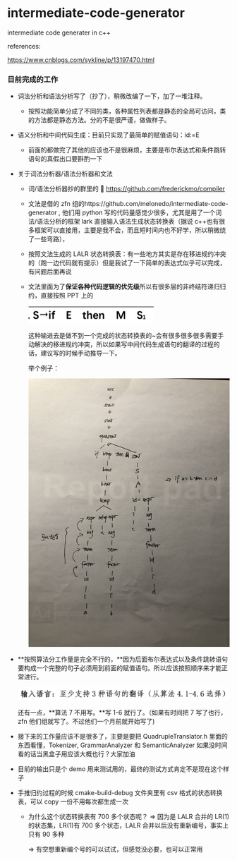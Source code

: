 # intermediate-code-generator

intermediate code generater in c++

references:

https://www.cnblogs.com/sykline/p/13197470.html

### 目前完成的工作

- 词法分析和语法分析写了（抄了），稍微改编了一下，加了一堆注释。
  - 按照功能简单分成了不同的类，各种属性列表都是静态的全局可访问，类的方法都是静态方法。分的不是很严谨，做做样子。
- 语义分析和中间代码生成：目前只实现了最简单的赋值语句：id:=E

  - 前面的都做完了其他的应该也不是很麻烦，主要是布尔表达式和条件跳转语句的真假出口要斟酌一下

- 关于词法分析器/语法分析器和文法

  - 词/语法分析器抄的群里的 🔗 https://github.com/frederickmo/compiler

  - 文法是借的 zfn 组的https://github.com/melonedo/intermediate-code-generator , 他们用 python 写的代码量感觉少很多，尤其是用了一个词法/语法分析的框架 lark 直接输入语法生成状态转换表（据说 c++也有很多框架可以直接用，主要是我不会，而且短时间内也不好学，所以稍微绕了一些弯路），

  - 按照文法生成的 LALR 状态转换表：有一些地方其实是存在移进规约冲突的（跑一边代码就有提示）但是我试了一下简单的表达式似乎可以完成，有问题后面再说

  - 文法里面为了**保证各种代码逻辑的优先级**所以有很多层的非终结符递归归约，直接按照 PPT 上的

    ![截屏2022-01-03 02.23.20](img1.jpg)

    这种输进去是做不到一个完成的状态转换表的~会有很多很多很多需要手动解决的移进规约冲突，所以如果写中间代码生成语句的翻译的过程的话，建议写的时候手动推导一下。

    举个例子：

    ![IMG_1580](IMG_1580.jpg)

- **按照算法分工作量是完全不行的，**因为后面布尔表达式以及条件跳转语句要构成一个完整的句子必须用到前面的赋值语句。所以应该按照顺序来才能正常进行。

  ![截屏2022-01-03 02.29.15](img2.jpg)

  还有一点，**算法 7 不用写。**写 1-6 就行了。（如果有时间把 7 写了也行，zfn 他们组就写了。不过他们一个月前就开始写了)

- 接下来的工作量应该不是很多了，主要是要把 QuadrupleTranslator.h 里面的东西看懂，Tokenizer, GrammarAnalyzer 和 SemanticAnalyzer 如果没时间看的话当黑盒子用应该大概也行？大家加油

- 目前的输出只是个 demo 用来测试用的，最终的测试方式肯定不是现在这个样子

- 手推归约过程的时候 cmake-build-debug 文件夹里有 csv 格式的状态转换表，可以 copy 一份不用每次都生成一次

  - 为什么这个状态转换表有 700 多个状态呢？ => 因为是 LALR 合并的 LR(1)的状态集，LR(1)有 700 多个状态，LALR 合并以后没有重新编号，事实上只有 90 多种

    => 有空想重新编个号的可以试试，但感觉没必要，也可以正常用

